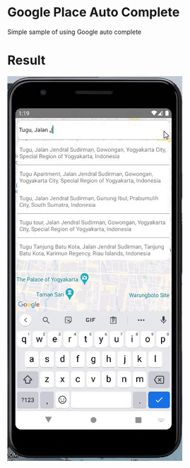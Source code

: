 # Google Place Auto Complete
Simple sample of using Google auto complete 


# Result
![Alt Text](./sample-result/video.gif)


